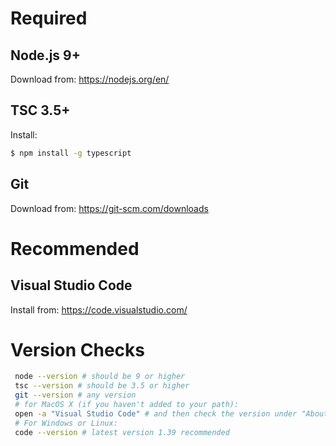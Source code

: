# Required

## Node.js 9+
Download from: https://nodejs.org/en/

## TSC 3.5+
Install:
```bash
$ npm install -g typescript
```

## Git
Download from: https://git-scm.com/downloads

# Recommended

## Visual Studio Code
Install from: https://code.visualstudio.com/

# Version Checks
```bash
 node --version # should be 9 or higher
 tsc --version # should be 3.5 or higher
 git --version # any version
 # for MacOS X (if you haven't added to your path):
 open -a "Visual Studio Code" # and then check the version under "About Visual Studio Code" under "Code"
 # For Windows or Linux:
 code --version # latest version 1.39 recommended
```


